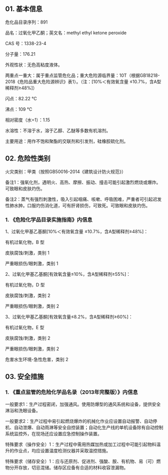 ## 01. 基本信息

危化品目录序列：891

品名：过氧化甲乙酮；英文名：methyl ethyl ketone peroxide

CAS 号：1338-23-4

分子量：176.21

外观性状：无色高粘度液体。

两重点一重大：属于重点监管危化品；重大危险源临界量：10T（根据GB18218-2018《危险品重大危险源辨识》表1）。（注：[10%＜有效氧含量 ≤10.7%，含A型稀释剂≥48%]）

闪点：82.22 ℃

沸点：109 ℃

相对密度（水=1）：1.15

水溶性：不溶于水，溶于乙醇、乙醚等多数有机溶剂。

主要用途：用作不饱和聚酯的交联剂和引发剂，硅橡胶硫化剂。

## 02. 危险性类别

火灾类别：甲类（按照GB50016-2014《建筑设计防火规范》）

备注1：强氧化剂，遇明火、高热、摩擦、振动、撞击可能引起激烈燃烧或爆炸。可致眼和皮肤灼伤。

备注2：蒸气有强烈刺激性，吸入引起咽痛、咳嗽、呼吸困难，严重者可引起迟发性肺水肿。口服灼伤消化道，可有肝肾损伤，可致死。可致眼和皮肤灼伤。

### 1. 《危险化学品目录实施指南》内信息

1、过氧化甲基乙基酮[10%＜有效氧含量 ≤10.7%，含A型稀释剂≥48%]：

有机过氧化物，B 型

皮肤腐蚀/刺激，类别 1

严重眼损伤/眼刺激，类别 1

2、过氧化甲基乙基酮[有效氧含量≤10%，含A型稀释剂≥55%]：

有机过氧化物，D 型

皮肤腐蚀/刺激，类别 2

严重眼损伤/眼刺激，类别 2

3、过氧化甲基乙基酮[有效氧含量≤8.2%，含A型稀释剂≥60%]：

有机过氧化物，E 型

皮肤腐蚀/刺激，类别 2

严重眼损伤/眼刺激，类别 2

危害水生环境-急性危害，类别 2

## 03. 安全措施

### 1. 《重点监管的危险化学品名录（2013年完整版）》内信息

一般要求1：生产过程密闭，加强通风。使用防爆型的通风系统和设备，提供安全淋浴和洗眼设备。

一般要求2：生产过程中易引起燃烧爆炸的机械化作业应设置自动报警、自动停机、自动泄爆、自动雨淋等安全自控装置；自动化生产线的单机设备除有自动控制系统监控外，在现场还应设置应急控制操作装置。

特殊要求（操作安全）1：生产过程中需用热媒加热或加工过程中可能引起物料温升的作业点，均应设置温度检测仪器并采取温控措施。

特殊要求（储存安全）1：应与还原剂、促进剂、强酸、胺、有机物、易（可）燃物分开存放，切忌混储。储存区应备有合适的材料收容泄漏物。


